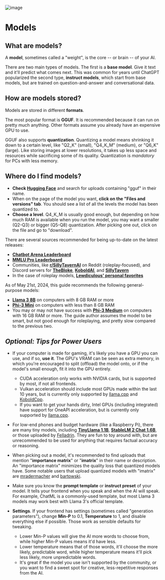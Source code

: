 ![image](https://user-images.githubusercontent.com/55674863/230696024-98ce9e16-f558-4402-ac43-0e7f960c118c.png)

# Models
## What are models?
A **model**, sometimes called a "weight", is the core -- or brain -- of your AI.

There are two main types of models. The first is a **base model**. Give it text and it'll predict what comes next. This was common for years until ChatGPT popularized the second type, **instruct models**, which start from base models, but are trained on question-and-answer and conversational data.

## How are models stored?
Models are stored in different **formats**.

The most popular format is **GGUF**. It is recommended because it can run on pretty much anything. Other formats assume you already have an expensive GPU to use.

GGUF also supports **quantization**. Quantizing a model means shrinking it down to a certain level, like "Q2_K" (small), "Q4_K_M" (medium), or "Q6_K" (large). Like storing images at lower resolutions, it takes up less space and resources while sacrificing some of its quality. Quantization is *mandatory* for PCs with less memory.

## Where do I find models?

- **Check [Hugging Face](https://huggingface.co/models)** and search for uploads containing "gguf" in their name.
- When on the page of the model you want, **click on the "Files and versions" tab**. You should see a list of all the levels the model has been quantized to.
- **Choose a level**. Q4_K_M is usually good enough, but depending on how much RAM is available when you run the model, you may want a smaller (Q2-Q3) or bigger (Q5-Q8) quantization. After picking one out, click on the file and go to "download".

There are several sources recommended for being up-to-date on the latest releases:
- [**Chatbot Arena Leaderboard**](https://leaderboard.lmsys.org/)
- [**MMLU Pro Leaderboard**](https://huggingface.co/spaces/TIGER-Lab/MMLU-Pro)
- Communities, like [**r/SillyTavernAI**](https://old.reddit.com/r/SillyTavernAI/) on Reddit (roleplay-focused), and Discord servers for [**TheBloke**](https://discord.com/invite/Jq4vkcDakD), [**KoboldAI**](https://koboldai.org/discord), and [**SillyTavern**](https://discord.com/invite/SillyTavern)
- In the case of roleplay models, [**Lewdiculous' personal favorites**](https://huggingface.co/collections/Lewdiculous/personal-favorites-65dcbe240e6ad245510519aa)

As of May 21st, 2024, this guide recommends the following general-purpose models:

- [**Llama 3 8B**](https://huggingface.co/bartowski/Meta-Llama-3-8B-Instruct-GGUF) on computers with 8 GB RAM or more
- [**Phi-3 Mini**](https://huggingface.co/bartowski/Phi-3-mini-4k-instruct-GGUF) on computers with less than 8 GB RAM
- You may or may not have success with [**Phi-3 Medium**](https://huggingface.co/bartowski/Phi-3-medium-4k-instruct-GGUF) on computers with 16 GB RAM or more. The guide author assumes the model to be smart, but not good enough for roleplaying, and pretty slow compared to the previous two.

## *Optional: Tips for Power Users*

- If your computer is made for gaming, it's likely you have a GPU you can use, and if so, **use it**. The GPU's VRAM can be seen as extra memory, in which you're encouraged to split (offload) the model onto, or if the model's small enough, fit it into the GPU entirely.
  - CUDA acceleration only works with NVIDIA cards, but is supported by most, if not all frontends.
  - Vulkan acceleration should include most GPUs made within the last 10 years, but is currently only supported by [llama.cpp](https://github.com/ggerganov/llama.cpp?tab=readme-ov-file#vulkan) and [KoboldCpp](https://github.com/LostRuins/koboldcpp?tab=readme-ov-file#osx-and-linux-manual-compiling).
  - If you want to get your hands dirty, Intel GPUs (including integrated) have support for OneAPI acceleration, but is currently only supported by [llama.cpp](https://github.com/ggerganov/llama.cpp/blob/master/README-sycl.md).

- For low-end phones and budget hardware (like a Raspberry Pi), there are many tiny models, including [**TinyLlama 1.1B**](https://huggingface.co/TheBloke/TinyLlama-1.1B-Chat-v1.0-GGUF), [**StableLM 2 Chat 1.6B**](https://huggingface.co/Crataco/stablelm-2-1_6b-chat-imatrix-GGUF), or those uploaded by [Felladrin](https://huggingface.co/Felladrin). They are fun to toy around with, but are unrecommended to be used for anything that requires factual accuracy or reasoning.

- When picking out a model, it's recommended to find uploads that mention "**importance matrix**" or "**imatrix**" in their name or description. An "importance matrix" minimizes the quality loss that quantized models have. Some notable users that upload quantized models with "imatrix" are [mradermacher](https://huggingface.co/mradermacher) and [bartowski](https://huggingface.co/bartowski).

- Make sure you know the **prompt template** or **instruct preset** of your model. It tells your frontend when you speak and when the AI will speak. For example, ChatML is a commonly-used template, but most Llama 3 models may work best with Llama 3's official template.

- **Settings**. If your frontend has settings (sometimes called "generation parameters"), change **Min-P** to 0.1, **Temperature** to 1, and disable everything else if possible. Those work as sensible defaults for tweaking.
  - Lower Min-P values will give the AI more words to choose from, while higher Min-P values means it'd have less.
  - Lower temperature means that of those words, it'll choose the more likely, predictable word, while higher temperature means it'll pick less likely, more unpredictable words.
  - It's great if the model you use isn't supported by the community, or you want to find a sweet spot for creative, less-repetitive responses from the AI.
